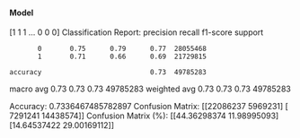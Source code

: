 #### Model
[1 1 1 ... 0 0 0]
Classification Report:
              precision    recall  f1-score   support

           0       0.75      0.79      0.77  28055468
           1       0.71      0.66      0.69  21729815

    accuracy                           0.73  49785283
   macro avg       0.73      0.73      0.73  49785283
weighted avg       0.73      0.73      0.73  49785283

Accuracy: 0.7336467485782897
Confusion Matrix:
[[22086237  5969231]
 [ 7291241 14438574]]
Confusion Matrix (%):
[[44.36298374 11.98995093]
 [14.64537422 29.00169112]]
